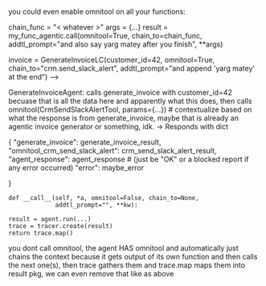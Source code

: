 you could even enable omnitool on all your functions:

chain_func = "< whatever >"
args = {...}
result = my_func_agentic.call(omnitool=True, chain_to=chain_func, addtl_prompt="and also say yarg matey after you finish", **args)




invoice = GenerateInvoiceLC(customer_id=42,
                            omnitool=True,
                            chain_to="crm.send_slack_alert",
                            addtl_prompt="and append 'yarg matey' at the end")
-->

GenerateInvoiceAgent: calls generate_invoice with customer_id=42 becuase that is all the data here and apparently what this does, then calls omnitool(CrmSendSlackAlertTool, params={...}) # contextualize based on what the response is from generate_invoice, maybe that is already an agentic invoice generator or something, idk. 
-> Responds with dict

{
"generate_invoice": generate_invoice_result,
"omnitool_crm_send_slack_alert": crm_send_slack_alert_result,
"agent_response": agent_response # (just be "OK" or a blocked report if any error occurred)
"error": maybe_error

}



```
def __call__(self, *a, omnitool=False, chain_to=None,
             addtl_prompt="", **kw):

result = agent.run(...)
trace = tracer.create(result)
return trace.map()
```


you dont call omnitool, the agent HAS omnitool and automatically just chains the context because it gets output of its own function and then calls the next one(s), then trace gathers them and trace.map maps them into result pkg, we can even remove that like as above
